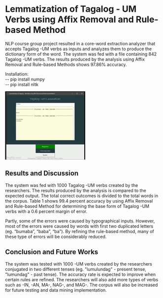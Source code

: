 # Lemmatization of Tagalog - UM Verbs using Affix Removal and Rule-based Method

NLP course group project resulted in a core-word extraction analyzer that accepts Tagalog -UM verbs as inputs and analyzes them to produce the dictionary form of the word. The system was fed with a file containing 842 Tagalog -UM verbs. The results produced by the analysis using Affix Removal and Rule-based Methods shows 97.86% accuracy.

Installation:<br />
-- pip install numpy<br />
-- pip install nltk<br />

![](https://github.com/mecsung/Tagalog--UM-Verbs-Core-word-Extraction/blob/main/um.gif)

## Results and Discussion
The system was fed with 1000 Tagalog -UM verbs created by the researchers. The results produced by the analysis is compared to the expected output. The total correct outcomes is divided to the total words in the corpus. Table 1 shows 99.4 percent accuracy by using Affix Removal and Rule-based Method for determining the base form of Tagalog -UM verbs with a 0.6 percent margin of error.

Partly, some of the errors were caused by typographical inputs. However, most of the errors were caused by words with first two duplicated letters (eg. “bumaba”, “baba”, “ba”). By refining the rule-based method, many of these type of errors will be considerably reduced.

## Conclusion and Future Works
The system was tested with 1000 -UM verbs created by the researchers conjugated in two different tenses (eg. "lumulundag" - present tense, "lumundag" - past tense). The accuracy rate is expected to improve when certain rules are refined. The researchers will also add more types of verbs such as -IN, -AN, MA-, NAG-, and MAG-. The corpus will also be increased for future testing and data mining implementation.


